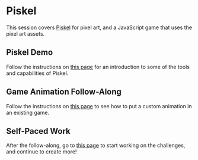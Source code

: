 # Piskel
This session covers [Piskel](http://piskelapp.com) for pixel art, and a JavaScript game that uses the pixel art assets.

## Piskel Demo
Follow the instructions on [this page](PiskelDemo.md) for an introduction to some of the tools and capabilities of Piskel.

## Game Animation Follow-Along
Follow the instructions on [this page](GameAnimation.md) to see how to put a custom animation in an existing game.

## Self-Paced Work
After the follow-along, go to [this page](AnimationChallenges.md) to start working on the challenges, and continue to create more!